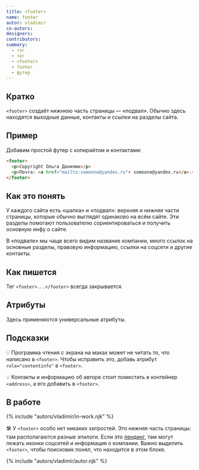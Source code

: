 ```yaml
---
title: <footer>
name: footer
autor: vladimir
co-autors:
designers:
contributors:
summary:
  - тэг
  - тег
  - <footer>
  - footer
  - футер
---
```


## Кратко

`<footer>` создаёт нижнюю часть страницы — «подвал». Обычно здесь находятся выходные данные, контакты и ссылки на разделы сайта.

## Пример

Добавим простой футер с копирайтом и контактами:

```html
<footer>
  <p>Copyright Ольга Данилюк</p>
  <p>Почта: <a href="mailto:someone@yandex.ru"> someone@yandex.ru</a>.</p>
</footer>
```

## Как это понять

У каждого сайта есть «шапка» и «подвал»: верхняя и нижняя части страницы, которые обычно выглядят одинаково на всём сайте. Эти разделы помогают пользователю сориентироваться и получить основную инфу о сайте.

В «подвале» мы чаще всего видим название компании, много ссылок на основные разделы, правовую информацию, ссылки на соцсети и другие контакты.

## Как пишется

Тег `<footer>...</footer>` всегда закрывается.

## Атрибуты

Здесь применяются универсальные атрибуты.

## Подсказки

💡 Программа чтения с экрана на маках может не читать то, что написано в `<footer>`. Чтобы исправить это, добавь атрибут `role="contentinfo"` в `<footer>`.

💡 Контакты и информацию об авторе стоит поместить в контейнер `<address>`, а его добавить в `<footer>`.

## В работе

{% include "autors/vladimir/in-work.njk" %}

🛠 У `<footer>` особо нет никаких хитростей. Это нижняя часть страницы: там располагаются разные эпилоги. Если это [лендинг](https://ru.wikipedia.org/wiki/%D0%A6%D0%B5%D0%BB%D0%B5%D0%B2%D0%B0%D1%8F_%D1%81%D1%82%D1%80%D0%B0%D0%BD%D0%B8%D1%86%D0%B0), там могут лежать иконки соцсетей и информация о компании. Важно выделить `<footer>`, чтобы поисковик понял, что находится в этом блоке.

{% include "autors/vladimir/autor.njk" %}
